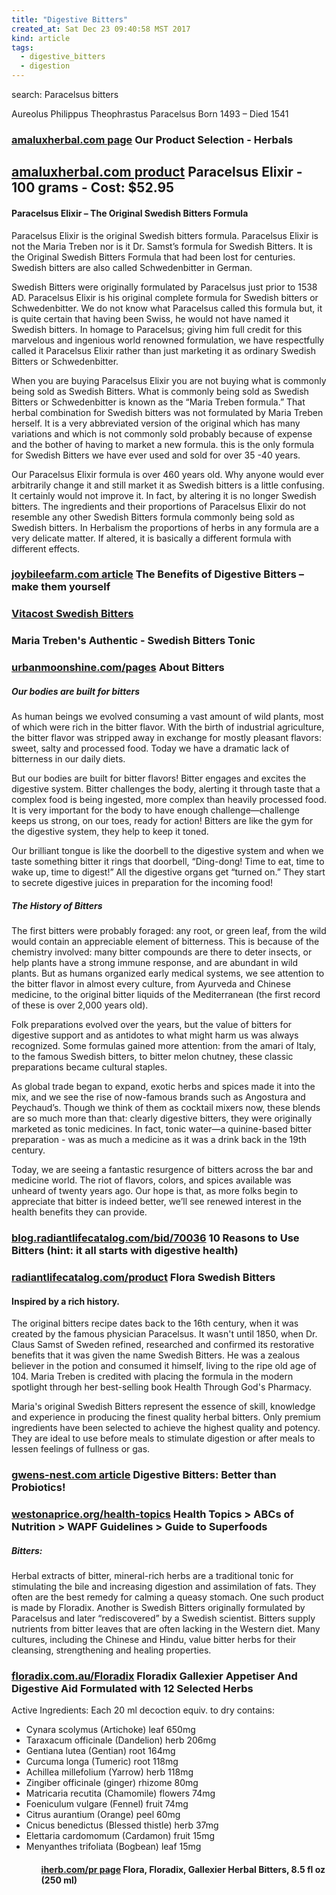 ```yaml
---
title: "Digestive Bitters"
created_at: Sat Dec 23 09:40:58 MST 2017
kind: article
tags:
  - digestive_bitters
  - digestion
---
```


search:
Paracelsus bitters

Aureolus Philippus
Theophrastus Paracelsus
Born 1493 – Died 1541

<h3>
  <a href="http://www.amaluxherbal.com/amalux_herbal_products.htm" target="_blank">amaluxherbal.com page</a>
  Our Product Selection - Herbals
</h3>

<h2>
  <a href="http://www.amaluxherbal.com/paracelsus_elixir_swedish_bitters_schwedenbitter.htm" target="_blank">amaluxherbal.com product</a>
  Paracelsus Elixir - 100 grams - Cost: $52.95
</h2>

<h4>Paracelsus Elixir – The Original Swedish Bitters Formula</h4>

Paracelsus Elixir is the original Swedish bitters formula. Paracelsus
Elixir is not the Maria Treben nor is it Dr. Samst’s formula for Swedish
Bitters. It is the Original Swedish Bitters Formula that had been lost
for centuries. Swedish bitters are also called Schwedenbitter in German.

Swedish Bitters were originally formulated by Paracelsus just prior to
1538 AD. Paracelsus Elixir is his original complete formula for Swedish
bitters or Schwedenbitter. We do not know what Paracelsus called this
formula but, it is quite certain that having been Swiss, he would not
have named it Swedish bitters. In homage to Paracelsus; giving him full
credit for this marvelous and ingenious world renowned formulation, we
have respectfully called it Paracelsus Elixir rather than just marketing
it as ordinary Swedish Bitters or Schwedenbitter.

When you are buying Paracelsus Elixir you are not buying what is commonly
being sold as Swedish Bitters. What is commonly being sold as Swedish
Bitters or Schwedenbitter is known as the “Maria Treben formula.” That
herbal combination for Swedish bitters was not formulated by Maria Treben
herself. It is a very abbreviated version of the original which has many
variations and which is not commonly sold probably because of expense and
the bother of having to market a new formula. this is the only formula
for Swedish Bitters we have ever used and sold for over 35 -40 years.

Our Paracelsus Elixir formula is over 460 years old. Why anyone would
ever arbitrarily change it and still market it as Swedish bitters is a
little confusing. It certainly would not improve it. In fact, by altering
it is no longer Swedish bitters. The ingredients and their proportions
of Paracelsus Elixir do not resemble any other Swedish Bitters formula
commonly being sold as Swedish bitters. In Herbalism the proportions
of herbs in any formula are a very delicate matter. If altered, it is
basically a different formula with different effects.

<h3>
  <a href="https://joybileefarm.com/digestive-bitters/" target="_blank">joybileefarm.com article</a>
  The Benefits of Digestive Bitters – make them yourself
</h3>

<h3>
  <a href="https://www.vitacost.com/vitacost-swedish-bitters" target="_blank">Vitacost Swedish Bitters</a>
</h3>

<h3>
  <a href="https://www.swedishbitters.com/categories/swedish-bitters-products/" target="_blank"></a>
  Maria Treben's Authentic - Swedish Bitters Tonic
</h3>

<h3>
  <a href="https://www.urbanmoonshine.com/pages/about-bitters" target="_blank">urbanmoonshine.com/pages</a>
  About Bitters
</h3>

<h5>Our bodies are built for bitters</h5>

As human beings we evolved consuming a vast amount of wild plants, most
of which were rich in the bitter flavor. With the birth of industrial
agriculture, the bitter flavor was stripped away in exchange for mostly
pleasant flavors: sweet, salty and processed food. Today we have a
dramatic lack of bitterness in our daily diets.

But our bod­ies are built for bitter flavors! Bitter engages and
excites the digestive system. Bitter challenges the body, alerting
it through taste that a complex food is being ingested, more complex
than heavily processed food. It is very important for the body to have
enough challenge—challenge keeps us strong, on our toes, ready for
action! Bitters are like the gym for the digestive system, they help to
keep it toned.

Our brilliant tongue is like the doorbell to the digestive system and
when we taste something bitter it rings that doorbell, “Ding-dong! Time
to eat, time to wake up, time to digest!” All the digestive organs get
“turned on.” They start to secrete digestive juices in preparation
for the incoming food!

<h5>The History of Bitters</h5>

The first bitters were probably foraged: any root, or green leaf, from
the wild would contain an appreciable element of bitterness. This is
because of the chemistry involved: many bitter compounds are there to
deter insects, or help plants have a strong immune response, and are
abundant in wild plants. But as humans organized early medical systems,
we see attention to the bitter flavor in almost every culture, from
Ayurveda and Chinese medicine, to the original bitter liquids of the
Mediterranean (the first record of these is over 2,000 years old).

Folk preparations evolved over the years, but the value of bitters
for digestive support and as antidotes to what might harm us was always
recognized. Some formulas gained more attention: from the amari of Italy,
to the famous Swedish bitters, to bitter melon chutney, these classic
preparations became cultural staples.

As global trade began to expand, exotic herbs and spices made it into
the mix, and we see the rise of now-famous brands such as Angostura and
Peychaud’s. Though we think of them as cocktail mixers now, these
blends are so much more than that: clearly digestive bitters, they
were originally marketed as tonic medicines. In fact, tonic water—a
quinine-based bitter preparation - was as much a medicine as it was a
drink back in the 19th century.

Today, we are seeing a fantastic resurgence of bitters across the bar
and medicine world. The riot of flavors, colors, and spices available
was unheard of twenty years ago. Our hope is that, as more folks begin
to appreciate that bitter is indeed better, we’ll see renewed interest
in the health benefits they can provide.

<h3>
  <a href="https://blog.radiantlifecatalog.com/bid/70036/10-Reasons-to-Use-Bitters-hint-it-all-starts-with-digestive-health" target="_blank">blog.radiantlifecatalog.com/bid/70036</a>
  10 Reasons to Use Bitters (hint: it all starts with digestive health)
</h3>

<h3>
  <a href="https://www.radiantlifecatalog.com/product/flora-swedish-bitters/digestion" target="_blank">radiantlifecatalog.com/product</a>
  Flora Swedish Bitters
</h3>

<h4>Inspired by a rich history.</h4>

The original bitters recipe dates back to the 16th century, when it
was created by the famous physician Paracelsus. It wasn't until 1850,
when Dr. Claus Samst of Sweden refined, researched and confirmed its
restorative benefits that it was given the name Swedish Bitters. He was
a zealous believer in the potion and consumed it himself, living to the
ripe old age of 104. Maria Treben is credited with placing the formula
in the modern spotlight through her best-selling book Health Through
God's Pharmacy.

Maria's original Swedish Bitters represent the essence of skill, knowledge
and experience in producing the finest quality herbal bitters. Only
premium ingredients have been selected to achieve the highest quality
and potency. They are ideal to use before meals to stimulate digestion
or after meals to lessen feelings of fullness or gas.

<h3>
  <a href="http://gwens-nest.com/digestive-bitters/" target="_blank">gwens-nest.com article</a>
  Digestive Bitters: Better than Probiotics!
</h3>

<h3>
  <a href="https://www.westonaprice.org/health-topics/abcs-of-nutrition/guide-to-superfoods/" target="_blank">westonaprice.org/health-topics</a>
  Health Topics > ABCs of Nutrition > WAPF Guidelines > Guide to Superfoods
</h3>

<h5>Bitters:</h5> Herbal extracts of bitter, mineral-rich herbs are a
traditional tonic for stimulating the bile and increasing digestion and
assimilation of fats. They often are the best remedy for calming a queasy
stomach. One such product is made by Floradix. Another is Swedish Bitters
originally formulated by Paracelsus and later “rediscovered” by a
Swedish scientist. Bitters supply nutrients from bitter leaves that are
often lacking in the Western diet. Many cultures, including the Chinese
and Hindu, value bitter herbs for their cleansing, strengthening and
healing properties.

<h3>
  <a href="http://floradix.com.au/Floradix/Floradix-Gallexier-Digestive-Bitters-250ml/7.html" target="_blank">floradix.com.au/Floradix</a>
  Floradix Gallexier Appetiser And Digestive Aid Formulated with 12 Selected Herbs 
</h3>

Active Ingredients: Each 20 ml decoction equiv. to dry contains:

<ul>
  <li>Cynara scolymus (Artichoke) leaf 650mg</li>
  <li>Taraxacum officinale (Dandelion) herb 206mg</li>
  <li>Gentiana lutea (Gentian) root 164mg</li>
  <li>Curcuma longa (Tumeric) root 118mg</li>
  <li>Achillea millefolium (Yarrow) herb 118mg</li>
  <li>Zingiber officinale (ginger) rhizome 80mg</li>
  <li>Matricaria recutita (Chamomile) flowers 74mg</li>
  <li>Foeniculum vulgare (Fennel) fruit 74mg</li>
  <li>Citrus aurantium (Orange) peel 60mg</li>
  <li>Cnicus benedictus (Blessed thistle) herb 37mg</li>
  <li>Elettaria cardomomum (Cardamon) fruit 15mg</li>
  <li>Menyanthes trifoliata (Bogbean) leaf 15mg</li>
<ul>

<h4>
  <a href="https://www.iherb.com/pr/flora-floradix-gallexier-herbal-bitters-8-5-fl-oz-250-ml/3019" target="_blank">iherb.com/pr page</a>
  Flora, Floradix, Gallexier Herbal Bitters, 8.5 fl oz (250 ml)
</h4>

<!--
html boilerplate
<a href="" target="_blank"></a>
<a name=""></a>
<img src="" width="400px">
<ul>
  <li></li>
</ul>
<pre>
</pre>
<p style="margin-bottom: 2em;"></p>
<hr style="border: 0; height: 3px; background: #333; background-image: linear-gradient(to right, #ccc, #333, #ccc);">
<pre><code>
</code></pre>
<math xmlns='http://www.w3.org/1998/Math/MathML' display='block'>
</math>
-->
